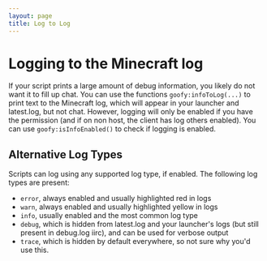 ```yaml
---
layout: page
title: Log to Log
---
```

# Logging to the Minecraft log

If your script prints a large amount of debug information, you likely do not want it to fill up chat. You can use the functions `goofy:infoToLog(...)` to print text to the Minecraft log, which will appear in your launcher and latest.log, but not chat. However, logging will only be enabled if you have the permission (and if on non host, the client has log others enabled). You can use `goofy:isInfoEnabled()` to check if logging is enabled.

## Alternative Log Types

Scripts can log using any supported log type, if enabled. The following log types are present:

* `error`, always enabled and usually highlighted red in logs
* `warn`, always enabled and usually highlighted yellow in logs
* `info`, usually enabled and the most common log type
* `debug`, which is hidden from latest.log and your launcher's logs (but still present in debug.log iirc), and can be used for verbose output
* `trace`, which is hidden by default everywhere, so not sure why you'd use this.

